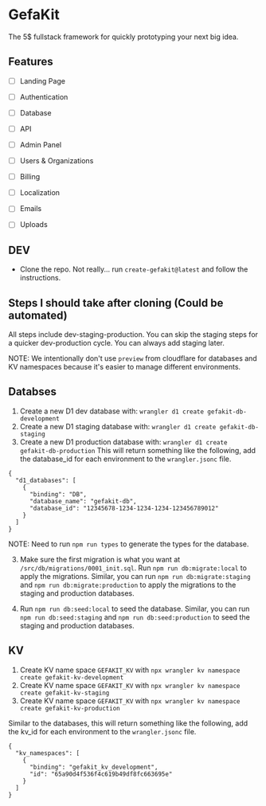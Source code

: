 # GefaKit
The 5$ fullstack framework for quickly prototyping your next big idea.

## Features
- [ ] Landing Page
- [ ] Authentication
- [ ] Database
- [ ] API
- [ ] Admin Panel
- [ ] Users & Organizations
- [ ] Billing
- [ ] Localization
- [ ] Emails
- [ ] Uploads



## DEV

- Clone the repo. Not really... run `create-gefakit@latest` and follow the instructions.



## Steps I should take after cloning (Could be automated)
All steps include dev-staging-production. You can skip the staging steps for a quicker dev-production cycle.
You can always add staging later.

NOTE: We intentionally don't use `preview` from cloudflare for databases and KV namespaces because it's easier to manage different environments.

## Databses

1. Create a new D1 dev database with: `wrangler d1 create gefakit-db-development`
2. Create a new D1 staging database with: `wrangler d1 create gefakit-db-staging`
3. Create a new D1 production database with: `wrangler d1 create gefakit-db-production`
This will return something like the following, add the database_id for each environment to the `wrangler.jsonc` file.
```
{
  "d1_databases": [
    {
      "binding": "DB",
      "database_name": "gefakit-db",
      "database_id": "12345678-1234-1234-1234-123456789012"
    }
  ]
}
```

NOTE: Need to run `npm run types` to generate the types for the database.

3. Make sure the first migration is what you want at `/src/db/migrations/0001_init.sql`. Run `npm run db:migrate:local` to apply the migrations.
Similar, you can run `npm run db:migrate:staging` and `npm run db:migrate:production` to apply the migrations to the staging and production databases.

4. Run `npm run db:seed:local` to seed the database.
Similar, you can run `npm run db:seed:staging` and `npm run db:seed:production` to seed the staging and production databases.


## KV
1. Create KV name space `GEFAKIT_KV` with `npx wrangler kv namespace create gefakit-kv-development`
2. Create KV name space `GEFAKIT_KV` with `npx wrangler kv namespace create gefakit-kv-staging`
3. Create KV name space `GEFAKIT_KV` with `npx wrangler kv namespace create gefakit-kv-production`

Similar to the databases, this will return something like the following, add the kv_id for each environment to the `wrangler.jsonc` file.
```
{
  "kv_namespaces": [
    {
      "binding": "gefakit_kv_development",
      "id": "65a90d4f536f4c619b49df8fc663695e"
    }
  ]
}
```